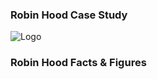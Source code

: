 ### Robin Hood Case Study

![Logo](https://g.foolcdn.com/image/?url=https%3A%2F%2Fg.foolcdn.com%2Feditorial%2Fimages%2F476463%2Frobinhood-logo.png&w=1200&op=resize)

### Robin Hood Facts & Figures